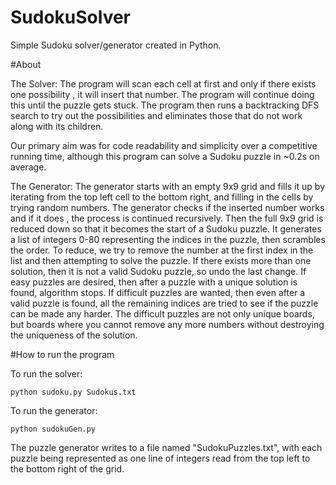 # SudokuSolver
Simple Sudoku solver/generator created in Python.

#About

The Solver: The program will scan each cell at first and only if there exists one possibility , it will insert that number. The program will continue doing this until the puzzle gets stuck. The program then runs a backtracking DFS search to try out the possibilities and eliminates those that do not work along with its children.

Our primary aim was for code readability and simplicity over a competitive running time, although this program can solve a Sudoku puzzle in ~0.2s on average. 

The Generator: The generator starts with an empty 9x9 grid and fills it up by iterating from the top left cell to the bottom right, and filling in the cells by trying random numbers. The generator checks if the inserted number works and if it does , the process is continued recursively. Then the full 9x9 grid is reduced down so that it becomes the start of a Sudoku puzzle. It generates a list of integers 0-80 representing the indices in the puzzle, then scrambles the order. To reduce, we try to remove the number at the first index in the list and then attempting to solve the puzzle. If there exists more than one solution, then it is not a valid Sudoku puzzle, so undo the last change. If easy puzzles are desired, then after a puzzle with a unique solution is found, algorithm stops. If difficult puzzles are wanted, then even after a valid puzzle is found, all the remaining indices are tried to see if the puzzle can be made any harder. The difficult puzzles are not only unique boards, but boards where you cannot remove any more numbers without destroying the uniqueness of the solution.

#How to run the program

To run the solver:

    python sudoku.py Sudokus.txt

To run the generator:

    python sudokuGen.py

The puzzle generator writes to a file named "SudokuPuzzles.txt", with each puzzle being represented as one line of integers read from the top left to the bottom right of the grid.
